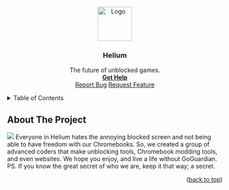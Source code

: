 <div id="top"></div>
<br />
<div align="center">
  <a href="https://discord.gg/gTzWu7MTav">
    <img src="https://cdn.discordapp.com/attachments/1067879899123171470/1093556006933495980/Untitled-1.png" alt="Logo" width="80" height="80">
  </a>
  <h3 align="center">Helium</h3>

  <p align="center">
    The future of unblocked games. 
    <br />
    <a href="https://github.com/9eptune/helium"><strong>Get Help</strong></a>
    <br />
    <a href="https://github.com/9eptune/helium/issues">Report Bug</a>
    <a href="https://github.com/9eptune/helium/issues">Request Feature</a>
  </p>
</div>

<details>
  <summary>Table of Contents</summary>
  <ol>
    <li>
      <a href="#about-the-project">About The Project</a>
    </li>
    <li>
  </ol>
</details>

## About The Project
<img src="https://assets-global.website-files.com/60e615980cab093e6f2db3c3/60f1c72b3ee90b01ad321242_Blocked_Websites_Blog_.jpeg"></img>
Everyone in Helium hates the annoying blocked screen and not being able to have freedom with our Chromebooks. So, we created a group of advanced coders that make unblocking tools, Chromebook modding tools, and even websites. We hope you enjoy, and live a life without GoGuardian. PS. If you know the great secret of who we are, keep it that way; a secret.
<p align="right">(<a href="#top">back to top</a>)</p>
